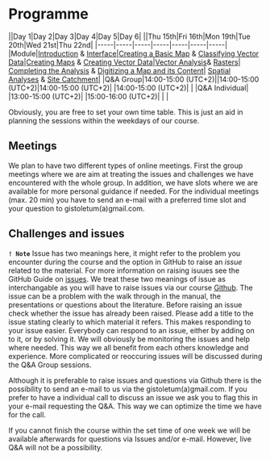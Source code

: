 # Programme 

||Day 1|Day 2|Day 3|Day 4|Day 5|Day 6|
||Thu 15th|Fri 16th|Mon 19th|Tue 20th|Wed 21st|Thu 22nd|
|-----|-----|-----|-----|-----|-----|-----|
|Module|[Introduction](https://github.com/Toletum-Network/AutumnSchool_2020/blob/master/Training_Manual/1.%20Course%20Introduction.md) & [Interface](https://github.com/Toletum-Network/AutumnSchool_2020/blob/master/Training_Manual/2.%20Module:_The_Interface.md)|[Creating a Basic Map](https://github.com/Toletum-Network/AutumnSchool_2020/blob/master/Training_Manual/3.%20Module:_Creating_a_Basic_Map.md) & [Classifying Vector Data](https://github.com/Toletum-Network/AutumnSchool_2020/blob/master/Training_Manual/4.%20Module:%20Classifying%20Vector%20Data.md)|[Creating Maps](https://github.com/Toletum-Network/AutumnSchool_2020/blob/master/Training_Manual/5.%20Module:%20Creating%20Maps.md) & [Creating Vector Data](https://github.com/Toletum-Network/AutumnSchool_2020/blob/master/Training_Manual/6.%20Module:%20Creating%20Vector%20Data.md)|[Vector Analysis](https://github.com/Toletum-Network/AutumnSchool_2020/blob/master/Training_Manual/7.%20Module:%20Vector%20Analysis.md)& [Rasters](https://github.com/Toletum-Network/AutumnSchool_2020/blob/master/Training_Manual/8.%20Module:%20Rasters.md)| [Completing the Analysis](https://github.com/Toletum-Network/AutumnSchool_2020/blob/master/Training_Manual/9.%20Module:%20Completing%20the%20Analysis.md) & [Digitizing a Map and its Content](https://github.com/Toletum-Network/AutumnSchool_2020/blob/master/Training_Manual/10.%20Module:_Digitizing_a_Map_and_its_Content.md)| [Spatial Analyses](https://github.com/Toletum-Network/AutumnSchool_2020/blob/master/Training_Manual/11.%20Module:_First_Analyses.md) & [Site Catchment](https://github.com/Toletum-Network/AutumnSchool_2020/blob/master/Training_Manual/12.%20Module:_Site_Catchment.md)|
|Q&A Group|14:00-15:00 (UTC+2)||14:00-15:00 (UTC+2)|14:00-15:00 (UTC+2)| |14:00-15:00 (UTC+2)| |
|Q&A Individual| |13:00-15:00 (UTC+2)| |15:00-16:00 (UTC+2)| | |

Obviously, you are free to set your own time table. This is just an aid in planning the sessions within the weekdays of our course. 

## Meetings
We plan to have two different types of online meetings. First the group meetings where we are aim at treating the issues and challenges we have encountered with the whole group. In addition, we have slots where we are available for more personal guidance if needed. For the individual meetings (max. 20 min) you have to send an e-mail with a preferred time slot and your question to gistoletum(a)gmail.com. 

## Challenges and issues 
**``! Note``** Issue has two meanings here, it might refer to the problem you encounter during the course and the option in GitHub to raise an _issue_ related to the material. For more information on raising isuues see the GitHub Guide on [issues](https://guides.github.com/features/issues/). We treat these two meanings of issue as interchangable as you will have to raise issues via our course [Github](https://github.com/Toletum-Network/AutumnSchool_2020/issues). The issue can be a problem with the walk through in the manual, the presentations or questions about the literature. Before raising an issue check whether the issue has already been raised. Please add a title to the issue stating clearly to which material it refers. This makes responding to your issue easier.
Everybody can respond to an issue, either by adding on to it, or by solving it. We will obviously be monitoring the issues and help where needed. This way we all benefit from each others knowledge and experience. 
More complicated or reoccuring issues will be discussed during the Q&A Group sessions. 

Although it is preferable to raise issues and questions via Github there is the possibility to send an e-mail to us via the gistoletum(a)gmail.com.
If you prefer to have a individual call to discuss an issue we ask you to flag this in your e-mail requesting the Q&A. This way we can optimize the time we have for the call.

If you cannot finish the course within the set time of one week we will be available afterwards for questions via Issues and/or e-mail. However, live Q&A will not be a possibility.

